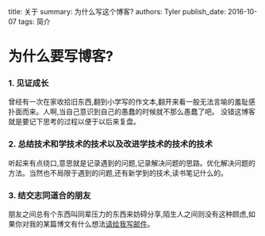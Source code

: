 title: 关于
summary: 为什么写这个博客?
authors: Tyler
publish_date: 2016-10-07
tags: 简介


# 为什么要写博客?

### 1. 见证成长

 曾经有一次在家收拾旧东西,翻到小学写的作文本,翻开来看一股无法言喻的羞耻感扑面而来。人啊,当自己意识到自己的愚蠢的时候就不那么愚蠢了吧。
        没错这博客就是要记下思考的过程以便于以后来复盘。

### 2. 总结技术和学技术的技术以及改进学技术的技术的技术

 听起来有点绕口,意思就是记录遇到的问题,记录解决问题的思路。优化解决问题的方法。当然也不局限于遇到的问题,还有新学到的技术,读书笔记什么的。

### 3. 结交志同道合的朋友

 朋友之间总有个东西叫同辈压力的东西来妨碍分享,陌生人之间则没有这种顾虑,如果你对我的某篇博文有什么想法<a href="mailto:zhoujiaming12345@gmail.com">请给我写邮件</a>。









